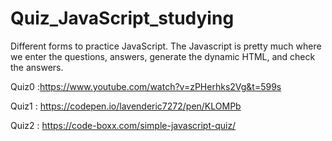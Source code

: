 # Quiz_JavaScript_studying
Different forms to practice JavaScript. The Javascript is pretty much where we enter the questions, answers, generate the dynamic HTML, and check the answers.

Quiz0 :https://www.youtube.com/watch?v=zPHerhks2Vg&t=599s


Quiz1 : https://codepen.io/lavenderic7272/pen/KLOMPb 

Quiz2 : https://code-boxx.com/simple-javascript-quiz/



